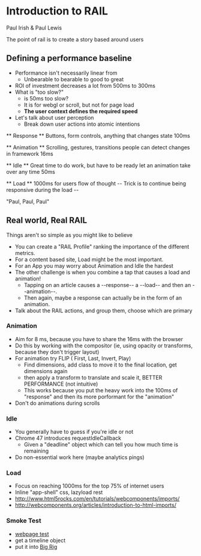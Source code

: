 # Introduction to RAIL
Paul Irish & Paul Lewis

The point of rail is to create a story based around users 
## Defining a performance baseline

 * Performance isn't necessarily linear from
     - Unbearable to bearable to good to great
 * ROI of investment decreases a lot from 500ms to 300ms
 * What is "too slow?"
     - is 50ms too slow?
     - It is for webgl or scroll, but not for page load
     - **The user context defines the required speed**
 * Let's talk about user perception
    - Break down user actions into atomic intentions
    
** Response **
 Buttons, form controls, anything that changes state
 100ms

** Animation **
 Scrolling, gestures, transitions
 people can detect changes in framework
 16ms
 
** Idle **
 Great time to do work, but have to be ready let an animation take over any time
 50ms
     
** Load **
 1000ms for users flow of thought
 -- Trick is to continue being responsive during the load --
 
 "Paul, Paul, Paul"
 
 
## Real world, Real RAIL
Things aren't so simple as you might like to believe

 * You can create a "RAIL Profile" ranking the importance of the different metrics.
 * For a content based site, Load might be the most important.
 * For an App you may worry about Animation and Idle the hardest
 * The other challenge is when you combine a tap that causes a load and animation!
     - Tapping on an article causes a --response-- a --load-- and then an --animation--.
     - Then again, maybe a response can actually be in the form of an animation.
 * Talk about the RAIL actions, and group them, choose which are primary

 
### Animation
 * Aim for 8 ms, because you have to share the 16ms with the browser
 * Do this by working with the compositor (ie, using opacity or transforms, because they don't trigger layout)
 * For animation try FLIP ( First, Last, Invert, Play)
     - Find dimensions, add class to move it to the final location, get dimensions again
     - then apply a transform to translate and scale it, BETTER PERFORMANCE (not intuitive)
     - This works because you put the heavy work into the 100ms of "response" and then its more porformant
       for the "animation"
 * Don't do animations during scrolls
 
### Idle
 * You generally have to guess if you're idle or not
 * Chrome 47 introduces requestIdleCallback
    - Given a "deadline" object which can tell you how much time is remaining
 * Do non-essential work here (maybe analytics pings)
 
### Load
 * Focus on reaching 1000ms for the top 75% of internet users
 * Inline "app-shell" css, lazyload rest
 * http://www.html5rocks.com/en/tutorials/webcomponents/imports/ 
 * http://webcomponents.org/articles/introduction-to-html-imports/
 
### Smoke Test
 * [webpage test](http://www.webpagetest.org/)
 * get a timeline object
 * put it into [Big Rig](https://github.com/GoogleChrome/big-rig)
